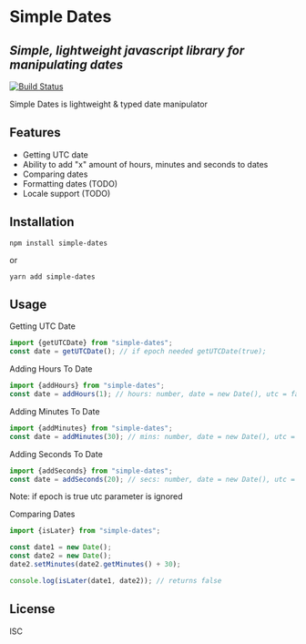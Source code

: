 # Simple Dates
## _Simple, lightweight javascript library for manipulating dates_

[![Build Status](https://api.travis-ci.com/umuralpay/simple-dates.svg?branch=main)](https://api.travis-ci.com/umuralpay/simple-dates.svg?branch=main)

Simple Dates is lightweight & typed date manipulator


## Features

- Getting UTC date
- Ability to add "x" amount of hours, minutes and seconds to dates 
- Comparing dates
- Formatting dates (TODO)
- Locale support (TODO)

## Installation

``` npm install simple-dates ```

or

``` yarn add simple-dates ```

## Usage

Getting UTC Date

```javascript
import {getUTCDate} from "simple-dates"; 
const date = getUTCDate(); // if epoch needed getUTCDate(true);
```

Adding Hours To Date

```javascript
import {addHours} from "simple-dates"; 
const date = addHours(1); // hours: number, date = new Date(), utc = false, epoch = false
```

Adding Minutes To Date

```javascript
import {addMinutes} from "simple-dates"; 
const date = addMinutes(30); // mins: number, date = new Date(), utc = false, epoch = false
```

Adding Seconds To Date
```javascript
import {addSeconds} from "simple-dates"; 
const date = addSeconds(20); // secs: number, date = new Date(), utc = false, epoch = false
```

Note: if epoch is true utc parameter is ignored 

Comparing Dates
```javascript
import {isLater} from "simple-dates";

const date1 = new Date();
const date2 = new Date();
date2.setMinutes(date2.getMinutes() + 30);

console.log(isLater(date1, date2)); // returns false
```
## License

ISC
